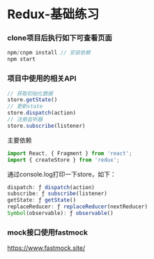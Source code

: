 # Redux-基础练习

### clone项目后执行如下可查看页面
```javascript
npm/cnpm install // 安装依赖
npm start
```

### 项目中使用的相关API
```javascript
// 获取初始化数据
store.getState()
// 更新state
store.dispatch(action)
// 注册监听器
store.subscribe(listener)
```
主要依赖
```javascript
import React, { Fragment } from 'react';
import { createStore } from 'redux';
```
通过console.log打印一下store，如下：
```javascript
dispatch: ƒ dispatch(action)
subscribe: ƒ subscribe(listener)
getState: ƒ getState()
replaceReducer: ƒ replaceReducer(nextReducer)
Symbol(observable): ƒ observable()
```


### mock接口使用fastmock
https://www.fastmock.site/